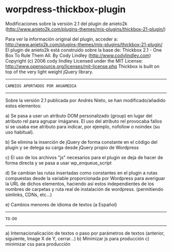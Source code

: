 worpdress-thickbox-plugin
=========================

Modificaciones sobre la versión 2.1 del plugin de anieto2k (http://www.anieto2k.com/plugins-themes/mis-plugins/thickbox-21-plugin/)

Para ver la información original del plugin, acceder a:
http://www.anieto2k.com/plugins-themes/mis-plugins/thickbox-21-plugin/
El plugin de anieto2k está construido sobre la base de:
  Thickbox 2.1 - One Box To Rule Them All.
  By Cody Lindley (http://www.codylindley.com)
  Copyright (c) 2006 cody lindley
  Licensed under the MIT License:
    http://www.opensource.org/licenses/mit-license.php
  Thickbox is built on top of the very light weight jQuery library.



**************************************************************

	CAMBIOS APORTADOS POR AKUAMEDIA

**************************************************************



Sobre la versión 2.1 publicada por Andrés Nieto, se han modificado/añadido estos elementos:

a) Se pasa a user un atributo DOM personalizado (group) en lugar del atributo rel para agrupar imáganes. El uso del atributo rel provocaba fallos si se usaba ese atributo para indicar, por ejemplo, nofollow o noindex (su uso habitual).

b) Se elimina la inserción de jQuery de forma constante en el código del plugin y se delega su carga desde jQuery propio de Wordpress

c) El uso de los archivos "js" necesarios para el plugin se deja de hacer de forma directa y se pasa a usar wp_enqueue_script

d) Se cambian las rutas insertadas como constantes en el plugin a rutas compuestas desde la variable proporcionada por Wordpress para averiguar la URL de dichos elementos, haciendo así estos independientes de los nombres de carpetas y ruta real de instalación de wordpress. (permitiendo simlinks, CDNs, etc...)

e) Cambios menores de idioma de textos (a Español)




**************************************************************

	TO-DO

**************************************************************

a) Internacionalicación de textos o paso por parámetros de textos (anterior, siguiente, Image X de Y, cerrar...)
b) Minimizar js para producción
c) minimizar css para producción



